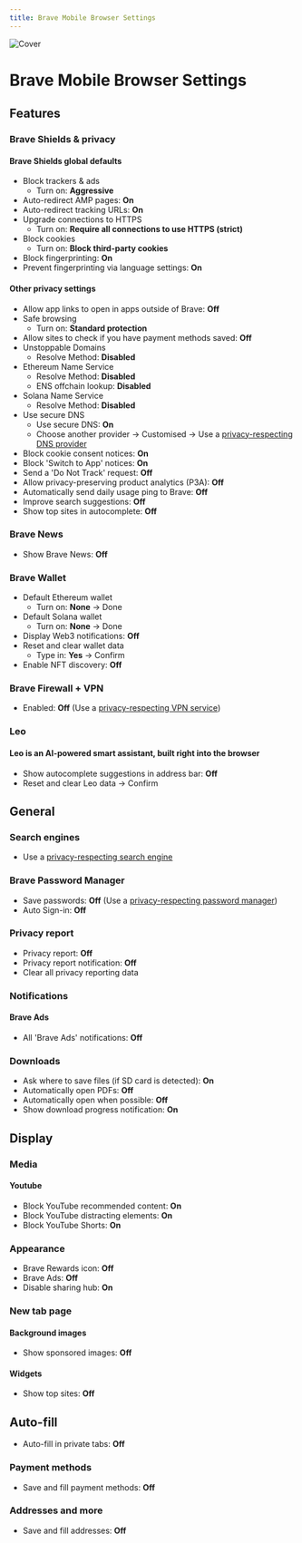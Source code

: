 ```yaml
---
title: Brave Mobile Browser Settings
---
```


![Cover](/assets/covers/brave.png)

# Brave Mobile Browser Settings

## Features

### Brave Shields & privacy

#### Brave Shields global defaults

* Block trackers & ads
  * Turn on: **Aggressive**
* Auto-redirect AMP pages: **On**
* Auto-redirect tracking URLs: **On**
* Upgrade connections to HTTPS
  * Turn on: **Require all connections to use HTTPS (strict)**
* Block cookies
  * Turn on: **Block third-party cookies**
* Block fingerprinting: **On**
* Prevent fingerprinting via language settings: **On**

#### Other privacy settings

* Allow app links to open in apps outside of Brave: **Off**
* Safe browsing
  * Turn on: **Standard protection**
* Allow sites to check if you have payment methods saved: **Off**
* Unstoppable Domains
  * Resolve Method: **Disabled**
* Ethereum Name Service
  * Resolve Method: **Disabled**
  * ENS offchain lookup: **Disabled**
* Solana Name Service
  * Resolve Method: **Disabled**
* Use secure DNS
  * Use secure DNS: **On**
  * Choose another provider -> Customised -> Use a [privacy-respecting DNS provider](/recommendations/providers/dns-resolvers)
* Block cookie consent notices: **On**
* Block 'Switch to App' notices: **On**
* Send a 'Do Not Track' request: **Off**
* Allow privacy-preserving product analytics (P3A): **Off**
* Automatically send daily usage ping to Brave: **Off**
* Improve search suggestions: **Off**
* Show top sites in autocomplete: **Off**

### Brave News

* Show Brave News: **Off**

### Brave Wallet

* Default Ethereum wallet
  * Turn on: **None** -> Done
* Default Solana wallet
  * Turn on: **None** -> Done
* Display Web3 notifications: **Off**
* Reset and clear wallet data
  * Type in: **Yes** -> Confirm
* Enable NFT discovery: **Off**

### Brave Firewall + VPN

* Enabled: **Off** (Use a [privacy-respecting VPN service](/recommendations/providers/vpn-services))

### Leo

#### Leo is an AI-powered smart assistant, built right into the browser

* Show autocomplete suggestions in address bar: **Off**
* Reset and clear Leo data -> Confirm

## General

### Search engines

* Use a [privacy-respecting search engine](/recommendations/internet-browsing/search-engines)

### Brave Password Manager

* Save passwords: **Off** (Use a [privacy-respecting password manager](/recommendations/software/password-managers))
* Auto Sign-in: **Off**

### Privacy report

* Privacy report: **Off**
* Privacy report notification: **Off**
* Clear all privacy reporting data

### Notifications

#### Brave Ads

* All 'Brave Ads' notifications: **Off**

### Downloads

* Ask where to save files (if SD card is detected): **On**
* Automatically open PDFs: **Off**
* Automatically open when possible: **Off**
* Show download progress notification: **On**

## Display

### Media

#### Youtube

* Block YouTube recommended content: **On**
* Block YouTube distracting elements: **On**
* Block YouTube Shorts: **On**

### Appearance

* Brave Rewards icon: **Off**
* Brave Ads: **Off**
* Disable sharing hub: **On**

### New tab page

#### Background images

* Show sponsored images: **Off**

#### Widgets

* Show top sites: **Off**

## Auto-fill

* Auto-fill in private tabs: **Off**

### Payment methods

* Save and fill payment methods: **Off**

### Addresses and more

* Save and fill addresses: **Off**
